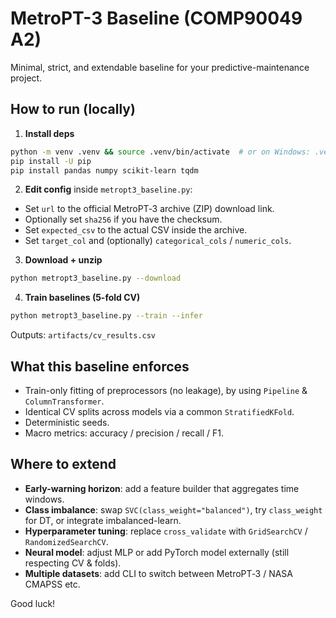 # MetroPT-3 Baseline (COMP90049 A2)

Minimal, strict, and extendable baseline for your predictive-maintenance project.

## How to run (locally)

1. **Install deps**

```bash
python -m venv .venv && source .venv/bin/activate  # or on Windows: .venv\Scripts\activate
pip install -U pip
pip install pandas numpy scikit-learn tqdm
```

2. **Edit config** inside `metropt3_baseline.py`:

- Set `url` to the official MetroPT‑3 archive (ZIP) download link.
- Optionally set `sha256` if you have the checksum.
- Set `expected_csv` to the actual CSV inside the archive.
- Set `target_col` and (optionally) `categorical_cols` / `numeric_cols`.

3. **Download + unzip**

```bash
python metropt3_baseline.py --download
```

4. **Train baselines (5-fold CV)**

```bash
python metropt3_baseline.py --train --infer
```

Outputs: `artifacts/cv_results.csv`

## What this baseline enforces

- Train-only fitting of preprocessors (no leakage), by using `Pipeline` & `ColumnTransformer`.
- Identical CV splits across models via a common `StratifiedKFold`.
- Deterministic seeds.
- Macro metrics: accuracy / precision / recall / F1.

## Where to extend

- **Early-warning horizon**: add a feature builder that aggregates time windows.
- **Class imbalance**: swap `SVC(class_weight="balanced")`, try `class_weight` for DT, or integrate imbalanced-learn.
- **Hyperparameter tuning**: replace `cross_validate` with `GridSearchCV` / `RandomizedSearchCV`.
- **Neural model**: adjust MLP or add PyTorch model externally (still respecting CV & folds).
- **Multiple datasets**: add CLI to switch between MetroPT‑3 / NASA CMAPSS etc.

Good luck!
